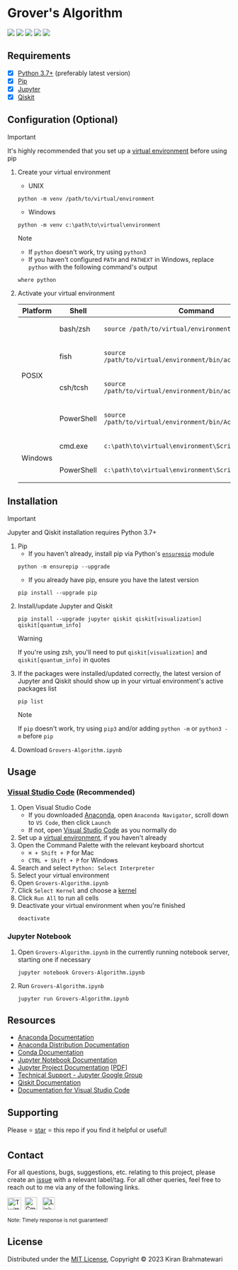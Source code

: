 # Grover's Algorithm
![](https://img.shields.io/static/v1?label=Language&style=flat&message=Python+3.10.9&logo=python&color=c7a228&labelColor=393939&logoColor=4f97d1)
![](https://img.shields.io/static/v1?label=Packages&style=flat&message=Jupyter+Notebook&logo=jupyter&color=f37626&labelColor=393939&logoColor=f37626)
![](https://img.shields.io/static/v1?label=Packages&style=flat&message=Qiskit&logo=qiskit&color=6929c4&labelColor=393939&logoColor=af7afa)
![](https://img.shields.io/static/v1?label=Kernel&style=flat&message=Anaconda+3&logo=anaconda&color=44a833&labelColor=393939&logoColor=44a833)
![](https://img.shields.io/static/v1?label=IDE&style=flat&message=Visual+Studio+Code&logo=visual+studio+code&color=007acc&labelColor=393939&logoColor=007acc)

## Requirements
- [x] [Python 3.7+](https://www.python.org/downloads) (preferably latest version)
- [x] [Pip](https://pip.pypa.io/en/stable/installation)
- [x] [Jupyter](https://docs.jupyter.org/en/latest/install/notebook-classic.html)
- [x] [Qiskit](https://qiskit.org/documentation/getting_started.html)

## Configuration (Optional)
> [!IMPORTANT]
> It's highly recommended that you set up a [virtual environment](https://docs.python.org/3.11/tutorial/venv.html) before using pip
1. Create your virtual environment
      * UNIX
      ```
      python -m venv /path/to/virtual/environment
      ```
      * Windows
      ```
      python -m venv c:\path\to\virtual\environment
      ```
     > [!NOTE]
     > * If `python` doesn't work, try using `python3`
     > * If you haven't configured `PATH` and `PATHEXT` in Windows, replace `python` with the following command's output
     > ```
     > where python
     > ```
1. Activate your virtual environment
     <table>
     <thead>
     <tr><th>Platform</th>
     <th>Shell</th>
     <th>Command</th>
     </tr>
     </thead>
     <tbody>
     <tr><td rowspan="4">POSIX</td>
     <td>bash/zsh</td>
     <td><p style="margin-bottom: 0px">

     ```
     source /path/to/virtual/environment/bin/activate
     ```
     </p></td>
     </tr>
     <tr><td>fish</td>
     <td><p style="margin-bottom: 0px">

     ```
     source /path/to/virtual/environment/bin/activate.fish
     ```
     </p></td>
     </tr>
     <tr><td>csh/tcsh</td>
     <td><p style="margin-bottom: 0px">

     ```
     source /path/to/virtual/environment/bin/activate.csh
     ```
     </p></td>
     </tr>
     <tr><td>PowerShell</td>
     <td><p style="margin-bottom: 0px">

     ```
     source /path/to/virtual/environment/bin/Activate.ps1
     ```
     </p></td>
     </tr>
     <tr><td rowspan="2">Windows</td>
     <td>cmd.exe</td>
     <td><p style="margin-bottom: 0px">

     ```
     c:\path\to\virtual\environment\Scripts\activate.bat
     ```
     </p></td>
     </tr>
     <tr><td>PowerShell</td>
     <td><p style="margin-bottom: 0px">

     ```
     c:\path\to\virtual\environment\Scripts\Activate.ps1
     ```
     </p></td>
     </tr>
     </tbody>
     </table>

## Installation
> [!IMPORTANT]
> Jupyter and Qiskit installation requires Python 3.7+
1. Pip
     * If you haven't already, install pip via Python's [`ensurepip`](https://docs.python.org/3/library/ensurepip.html) module
     ```
     python -m ensurepip --upgrade
     ```
     * If you already have pip, ensure you have the latest version
     ```
     pip install --upgrade pip
     ```
2. Install/update Jupyter and Qiskit
     ```
     pip install --upgrade jupyter qiskit qiskit[visualization] qiskit[quantum_info]
     ```
     > [!WARNING]
     > If you're using zsh, you'll need to put `qiskit[visualization]` and `qiskit[quantum_info]` in quotes
3. If the packages were installed/updated correctly, the latest version of Jupyter and Qiskit should show up in your virtual environment's active packages list
     ```
     pip list
     ```
     > [!NOTE]
     > If `pip` doesn't work, try using `pip3` and/or adding `python -m` or `python3 -m` before `pip`
4. Download `Grovers-Algorithm.ipynb`

## Usage
### [Visual Studio Code](https://code.visualstudio.com/docs/datascience/jupyter-notebooks) (Recommended)
1. Open Visual Studio Code
    * If you downloaded [Anaconda](https://www.anaconda.com/download), open `Anaconda Navigator`, scroll down to `VS Code`, then click `Launch`
    * If not, open [Visual Studio Code](https://code.visualstudio.com/download) as you normally do
2. Set up a [virtual environment](https://py-vscode.readthedocs.io/en/latest/files/venv.html), if you haven't already
3. Open the Command Palette with the relevant keyboard shortcut
    * `⌘ + Shift + P` for Mac
    * `CTRL + Shift + P` for Windows
4. Search and select `Python: Select Interpreter`
5. Select your virtual environment
6. Open `Grovers-Algorithm.ipynb`
7. Click `Select Kernel` and choose a [kernel](https://docs.jupyter.org/en/latest/install/kernels.html)
8. Click `Run All` to run all cells
9. Deactivate your virtual environment when you're finished
     ```
     deactivate
     ```

### Jupyter Notebook
1. Open `Grovers-Algorithm.ipynb` in the currently running notebook server, starting one if necessary
     ```
     jupyter notebook Grovers-Algorithm.ipynb
     ```
2. Run `Grovers-Algorithm.ipynb`
     ```
     jupyter run Grovers-Algorithm.ipynb
     ```

## Resources
* [Anaconda Documentation](https://docs.anaconda.com)
* [Anaconda Distribution Documentation](https://docs.continuum.io/free/anaconda)
* [Conda Documentation](https://docs.conda.io/en/latest)
* [Jupyter Notebook Documentation](https://jupyter-notebook.readthedocs.io/en/latest)
* [Jupyter Project Documentation](https://docs.jupyter.org/en/latest/index.html) [[PDF](https://buildmedia.readthedocs.org/media/pdf/jupyter/latest/jupyter.pdf)]
* [Technical Support - Jupyter Google Group](https://discourse.jupyter.org)
* [Qiskit Documentation](https://qiskit.org/documentation/index.html)
* [Documentation for Visual Studio Code](https://code.visualstudio.com/docs)

## Supporting
Please :star: [star](https://github.com/lynkos/grovers-algorithm) :star: this repo if you find it helpful or useful!

## Contact
For all questions, bugs, suggestions, etc. relating to this project, please create an [issue](https://github.com/lynkos/grovers-algorithm/issues/new) with a relevant label/tag. For all other queries, feel free to reach out to me via any of the following links.<br>

<a href="https://twitter.com/0xLynkos" target="_blank"><img src="https://upload.wikimedia.org/wikipedia/commons/6/6f/Logo_of_Twitter.svg" width="31px" height="27px" alt="Twitter" /></a>&nbsp; <a href="mailto:kiwi2mii@gmail.com" target="_blank"><img src="https://upload.wikimedia.org/wikipedia/commons/7/7e/Gmail_icon_%282020%29.svg" width="28px" height="28px" alt="Gmail" /></a> &nbsp; <a href="https://www.linkedin.com/in/kiran-brahmatewari" target="_blank"><img src="https://cdn.worldvectorlogo.com/logos/linkedin-icon-2.svg" width="28px" height="28px" alt="LinkedIn" /></a>

<sup>Note: Timely response is not guaranteed!</sup>

## License
Distributed under the [MIT License](https://github.com/lynkos/grovers-algorithm/blob/main/LICENSE.md), Copyright © 2023 Kiran Brahmatewari
